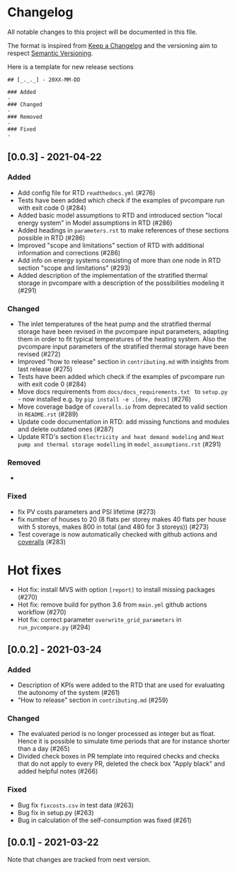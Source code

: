 # Changelog
All notable changes to this project will be documented in this file.

The format is inspired from [Keep a Changelog](http://keepachangelog.com/en/1.0.0/)
and the versioning aim to respect [Semantic Versioning](http://semver.org/spec/v2.0.0.html).

Here is a template for new release sections

```
## [_._._] - 20XX-MM-DD

### Added
-
### Changed
-
### Removed
-
### Fixed
-
```

## [0.0.3] - 2021-04-22

### Added
- Add config file for RTD `readthedocs.yml` (#276)
- Tests have been added which check if the examples of pvcompare run with exit code 0 (#284)
- Added basic model assumptions to RTD and introduced section "local energy system" in Model assumptions in RTD (#286)
- Added headings in `parameters.rst` to make references of these sections possible in RTD (#286)
- Improved "scope and limitations" section of RTD with additional information and corrections (#286)
- Add info on energy systems consisting of more than one node in RTD section "scope and limitations" (#293)
- Added description of the implementation of the stratified thermal storage in pvcompare with a description of the possibilities modeling it (#291)

### Changed
- The inlet temperatures of the heat pump and the stratified thermal storage have been revised in the pvcompare input parameters, adapting them in order to fit typical temperatures of the heating system. Also the pvcompare input parameters of the stratified thermal storage have been revised (#272)
- Improved "how to release" section in `contributing.md` with insights from last release (#275)
- Tests have been added which check if the examples of pvcompare run with exit code 0 (#284)
- Move docs requirements from `docs/docs_requirements.txt ` to `setup.py` - now installed e.g. by `pip install -e .[dev, docs]` (#276)
- Move coverage badge of `coveralls.io` from deprecated to valid section in `README.rst` (#289)
- Update code documentation in RTD: add missing functions and modules and delete outdated ones (#287)
- Update RTD's section `Electricity and heat demand modeling` and `Heat pump and thermal storage modelling` in `model_assumptions.rst` (#291)

### Removed
-

### Fixed
- fix PV costs parameters and PSI lifetime (#273)
- fix number of houses to 20 (8 flats per storey makes 40 flats per house with 5 storeys, makes 800 in total (and 480 for 3 storeys)) (#273)
- Test coverage is now automatically checked with github actions and [coveralls](https://coveralls.io/github/greco-project/pvcompare) (#283)

# Hot fixes
- Hot fix: install MVS with option `[report]` to install missing packages (#270)
- Hot fix: remove build for python 3.6 from `main.yml` github actions workflow (#270)
- Hot fix: correct parameter `overwrite_grid_parameters` in `run_pvcompare.py` (#294)

## [0.0.2] - 2021-03-24

### Added
- Description of KPIs were added to the RTD that are used for evaluating the autonomy of the system (#261)
- "How to release" section in `contributing.md` (#259)

### Changed
- The evaluated period is no longer processed as integer but as float. Hence it is possible to simulate time periods that are for instance shorter than a day (#265)
- Divided check boxes in PR template into required checks and checks that do not apply to every PR, deleted the check box "Apply black" and added helpful notes (#266)

### Fixed
- Bug fix `fixcosts.csv` in test data (#263)
- Bug fix in setup.py (#263)
- Bug in calculation of the self-consumption was fixed (#261)

## [0.0.1] - 2021-03-22

Note that changes are tracked from next version.
